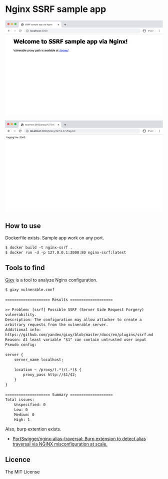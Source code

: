 # Nginx SSRF sample app

![top](./screenshots/top.png)

![flag](./screenshots/flag.png)

## How to use
Dockerfile exists. Sample app work on any port.

```
$ docker build -t nginx-ssrf .
$ docker run -d -p 127.0.0.1:3000:80 nginx-ssrf:latest
```

## Tools to find
[Gixy](https://github.com/yandex/gixy) is a tool to analyze Nginx configuration.

```
$ gixy vulnerable.conf 

==================== Results ===================

>> Problem: [ssrf] Possible SSRF (Server Side Request Forgery) vulnerability.
Description: The configuration may allow attacker to create a arbitrary requests from the vulnerable server.
Additional info: https://github.com/yandex/gixy/blob/master/docs/en/plugins/ssrf.md
Reason: At least variable "$1" can contain untrusted user input
Pseudo config:

server {
	server_name localhost;

	location ~ /proxy/(.*)/(.*)$ {
		proxy_pass http://$1/$2;
	}
}

==================== Summary ===================
Total issues:
    Unspecified: 0
    Low: 0
    Medium: 0
    High: 1

```

Also, burp extention exists.

- [PortSwigger/nginx-alias-traversal: Burp extension to detect alias traversal via NGINX misconfiguration at scale.](https://github.com/PortSwigger/nginx-alias-traversal)

## Licence
The MIT License